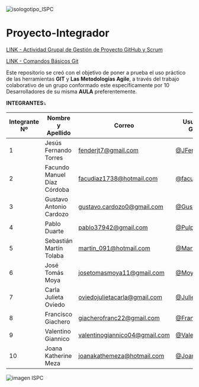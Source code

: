 ![isologotipo_ISPC](https://user-images.githubusercontent.com/95236196/176600098-ff53559d-993a-4a71-9131-1a2fd282fc89.png)


# **Proyecto-Integrador**

[LINK - Actividad Grupal de Gestión de Proyecto GitHub y Scrum](https://docs.google.com/document/u/2/d/e/2PACX-1vTecj7MGt5aLd4ibNmO90P4II0fp95asnwLAKM1twv-9dAkJIpqWc9rIe643ZInFJJLl85vaW_vr-IV/pub)

[LINK - Comandos Básicos Git](https://github.com/JFerT/proyecto-integrador/blob/main/TAREAS/comandosBasicosGit.md)

Este repositorio se creó con el objetivo de poner a prueba el uso práctico de las herramientas **GIT** y **Las Metodologías Agile**, a través del trabajo colaborativo de un grupo conformado este específicamente por 10 Desarrolladores de su misma **AULA** preferentemente.

**INTEGRANTES**:arrow_heading_down:

| Integrante Nº | Nombre y Apellido | Correo | Usuario de GitHub | Rol |
| --- | --- | --- | --- | --- |
1 | Jesús Fernando Torres | fenderjt7@gmail.com | [@JFerT](https://github.com/JFerT) | Scrum Master
2 | Facundo Manuel Díaz Córdoba | facudiaz1738@hotmail.com | [@facumd](https://github.com/facumd) | Developer |
3 | Gustavo Antonio Cardozo	| gustavo.cardozo0@gmail.com | [@GusCardozo](https://github.com/GusCardozo) | Developer |
4 | Pablo Duarte | pablo37942@gmail.com | [@PulpoI](https://github.com/PulpoI) | Developer |	
5 | Sebastián Martín Tolaba | martin_091@hotmail.com | [@Martin-91](https://github.com/Martin-91) |  Developer |
6 | José Tomás Moya	| josetomasmoya11@gmail.com | [@MoyaJoseDev](https://github.com/JulietaOviedo) | Developer |
7 | Carla Julieta Oviedo | oviedojulietacarla@gmail.com | [@JulietaOviedo](https://github.com/JulietaOviedo)	| Developer |
8 | Francisco Giachero | giacherofranc22@gmail.com | [@Frangia22](https://github.com/Frangia22) | Developer |
9 | Valentino Giannico	| valentinogiannico04@gmail.com | [@Valenn4](https://github.com/Valenn4) | Developer |
10 | Joana Katherine Meza	 |joanakathemeza@hotmail.com | [@Joanamezaok](https://github.com/Joanamezaok) | Developer |

![imagen ISPC](https://scontent.fsla4-1.fna.fbcdn.net/v/t39.30808-6/277577116_155669553578664_1169744736710124310_n.png?_nc_cat=108&ccb=1-7&_nc_sid=e3f864&_nc_ohc=YJf3r43Jjy4AX-yrTBY&_nc_ht=scontent.fsla4-1.fna&oh=00_AT8MLpMYZrYgz8mGwYOlWqBYi-DJ5gvDCdBJ4XPENJNPvA&oe=62C18BC2)

